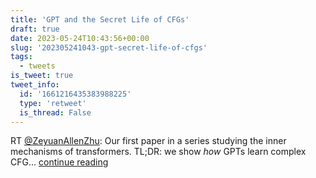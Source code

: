 ```yaml
---
title: 'GPT and the Secret Life of CFGs'
draft: true
date: 2023-05-24T10:43:56+00:00
slug: '202305241043-gpt-secret-life-of-cfgs'
tags:
  - tweets
is_tweet: true
tweet_info:
  id: '1661216435383988225'
  type: 'retweet'
  is_thread: False
---
```




RT [@ZeyuanAllenZhu](https://x.com/ZeyuanAllenZhu): Our first paper in a series studying the inner mechanisms of transformers. TL;DR: we show *how* GPTs learn complex CFG… [continue reading](https://x.com/sytelus/status/1661216435383988225)

